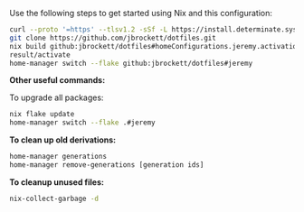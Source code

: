 Use the following steps to get started using Nix and this configuration:

```bash
curl --proto '=https' --tlsv1.2 -sSf -L https://install.determinate.systems/nix | sh -s -- install macos  #The macos arguement was recently required to avoid encrypting the nix volume when filevault is already enabled.
git clone https://github.com/jbrockett/dotfiles.git
nix build github:jbrockett/dotfiles#homeConfigurations.jeremy.activationPackage
result/activate
home-manager switch --flake github:jbrockett/dotfiles#jeremy 
```

**Other useful commands:**

To upgrade all packages:

```bash
nix flake update
home-manager switch --flake .#jeremy
```

**To clean up old derivations:**

```bash
home-manager generations
home-manager remove-generations [generation ids]
```

**To cleanup unused files:**

```bash
nix-collect-garbage -d
```
